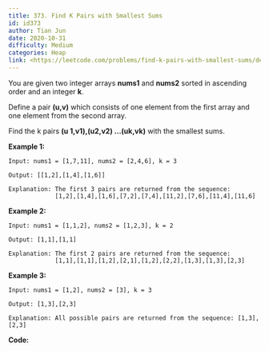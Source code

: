 ```yaml
---
title: 373. Find K Pairs with Smallest Sums
id: id373
author: Tian Jun
date: 2020-10-31
difficulty: Medium
categories: Heap
link: <https://leetcode.com/problems/find-k-pairs-with-smallest-sums/description/>
---
```


You are given two integer arrays **nums1** and **nums2** sorted in ascending
order and an integer **k**.

Define a pair **(u,v)** which consists of one element from the first array and
one element from the second array.

Find the k pairs **(u 1,v1),(u2,v2) ...(uk,vk)** with the smallest sums.

**Example 1:**
            
	Input: nums1 = [1,7,11], nums2 = [2,4,6], k = 3    
	Output: [[1,2],[1,4],[1,6]]     
	Explanation: The first 3 pairs are returned from the sequence:                  [1,2],[1,4],[1,6],[7,2],[7,4],[11,2],[7,6],[11,4],[11,6]

**Example 2:**
            
	Input: nums1 = [1,1,2], nums2 = [1,2,3], k = 2    
	Output: [1,1],[1,1]    
	Explanation: The first 2 pairs are returned from the sequence:                  [1,1],[1,1],[1,2],[2,1],[1,2],[2,2],[1,3],[1,3],[2,3]

**Example 3:**
            
	Input: nums1 = [1,2], nums2 = [3], k = 3    
	Output: [1,3],[2,3]    
	Explanation: All possible pairs are returned from the sequence: [1,3],[2,3]    


**Code:**
